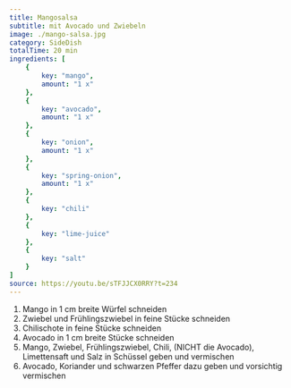 ```yaml
---
title: Mangosalsa
subtitle: mit Avocado und Zwiebeln
image: ./mango-salsa.jpg
category: SideDish
totalTime: 20 min
ingredients: [
    {
        key: "mango",
        amount: "1 x"
    },
    {
        key: "avocado",
        amount: "1 x"
    },
    {
        key: "onion",
        amount: "1 x"
    },
    {
        key: "spring-onion",
        amount: "1 x"
    },
    {
        key: "chili"
    },
    {
        key: "lime-juice"
    },
    {
        key: "salt"
    }
]
source: https://youtu.be/sTFJJCX0RRY?t=234
---
```


1. Mango in 1 cm breite Würfel schneiden
2. Zwiebel und Frühlingszwiebel in feine Stücke schneiden
3. Chilischote in feine Stücke schneiden
4. Avocado in 1 cm breite Stücke schneiden
5. Mango, Zwiebel, Frühlingszwiebel, Chili, (NICHT die Avocado), Limettensaft und Salz in Schüssel geben und vermischen
6. Avocado, Koriander und schwarzen Pfeffer dazu geben und vorsichtig vermischen